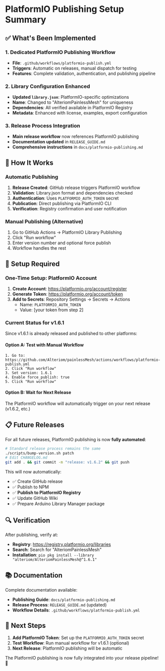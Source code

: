 # PlatformIO Publishing Setup Summary

## ✅ What's Been Implemented

### 1. Dedicated PlatformIO Publishing Workflow
- **File**: `.github/workflows/platformio-publish.yml`
- **Triggers**: Automatic on releases, manual dispatch for testing
- **Features**: Complete validation, authentication, and publishing pipeline

### 2. Library Configuration Enhanced
- **Updated `library.json`**: PlatformIO-specific optimizations
- **Name**: Changed to "AlteriomPainlessMesh" for uniqueness
- **Dependencies**: All verified available in PlatformIO Registry
- **Metadata**: Enhanced with license, examples, export configuration

### 3. Release Process Integration
- **Main release workflow** now references PlatformIO publishing
- **Documentation updated** in `RELEASE_GUIDE.md`
- **Comprehensive instructions** in `docs/platformio-publishing.md`

## 🚀 How It Works

### Automatic Publishing
1. **Release Created**: GitHub release triggers PlatformIO workflow
2. **Validation**: Library.json format and dependencies checked
3. **Authentication**: Uses `PLATFORMIO_AUTH_TOKEN` secret
4. **Publication**: Direct publishing via PlatformIO CLI
5. **Verification**: Registry confirmation and user notification

### Manual Publishing (Alternative)
1. Go to GitHub Actions → PlatformIO Library Publishing
2. Click "Run workflow"
3. Enter version number and optional force publish
4. Workflow handles the rest

## 🔧 Setup Required

### One-Time Setup: PlatformIO Account
1. **Create Account**: <https://platformio.org/account/register>
2. **Generate Token**: <https://platformio.org/account/token>
3. **Add to Secrets**: Repository Settings → Secrets → Actions
   - Name: `PLATFORMIO_AUTH_TOKEN`
   - Value: [your token from step 2]

### Current Status for v1.6.1
Since v1.6.1 is already released and published to other platforms:

#### Option A: Test with Manual Workflow
```
1. Go to: https://github.com/Alteriom/painlessMesh/actions/workflows/platformio-publish.yml
2. Click "Run workflow"
3. Set version: 1.6.1
4. Enable force_publish: true
5. Click "Run workflow"
```

#### Option B: Wait for Next Release
The PlatformIO workflow will automatically trigger on your next release (v1.6.2, etc.)

## 📋 Future Releases

For all future releases, PlatformIO publishing is now **fully automated**:

```bash
# Standard release process remains the same
./scripts/bump-version.sh patch
# Edit CHANGELOG.md
git add . && git commit -m "release: v1.6.2" && git push
```

This will now automatically:
- ✅ Create GitHub release
- ✅ Publish to NPM 
- ✅ **Publish to PlatformIO Registry**
- ✅ Update GitHub Wiki
- ✅ Prepare Arduino Library Manager package

## 🔍 Verification

After publishing, verify at:
- **Registry**: <https://registry.platformio.org/libraries>
- **Search**: Search for "AlteriomPainlessMesh"
- **Installation**: `pio pkg install --library "alteriom/AlteriomPainlessMesh@^1.6.1"`

## 📚 Documentation

Complete documentation available:
- **Publishing Guide**: `docs/platformio-publishing.md`
- **Release Process**: `RELEASE_GUIDE.md` (updated)
- **Workflow Details**: `.github/workflows/platformio-publish.yml`

## 🎯 Next Steps

1. **Add PlatformIO Token**: Set up the `PLATFORMIO_AUTH_TOKEN` secret
2. **Test Workflow**: Run manual workflow for v1.6.1 (optional)
3. **Next Release**: PlatformIO publishing will be automatic

The PlatformIO publishing is now fully integrated into your release pipeline! 🎉